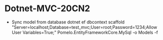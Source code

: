# Dotnet-MVC-20CN2
- Sync model from database
dotnet ef dbcontext scaffold "Server=localhost;Database=test_mvc;User=root;Password=1234;Allow User Variables=True;" Pomelo.EntityFrameworkCore.MySql -o Models -f
